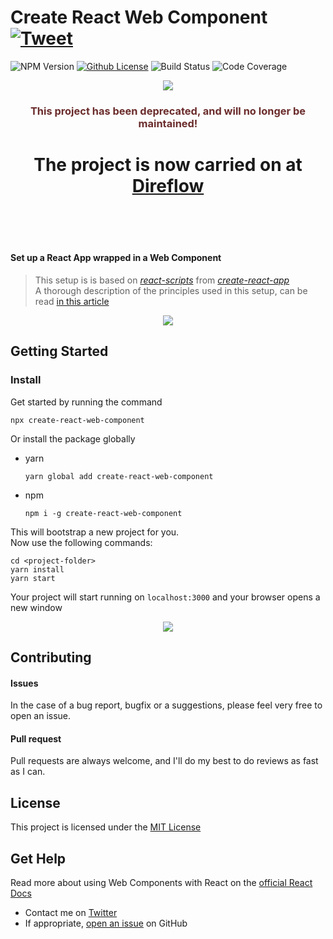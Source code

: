 # Create React Web Component [![Tweet](https://img.shields.io/twitter/url/http/shields.io.svg?style=social)](https://twitter.com/intent/tweet?text=Build%20Web%20Components%20using%20React&url=https://github.com/Silind/tslint-config-silind&hashtags=react,webcomponent,frontend)

![NPM Version](https://img.shields.io/npm/v/create-react-web-component.svg)
[![Github License](https://img.shields.io/github/license/Silind/create-react-web-component)](https://github.com/Silind-Software/create-react-web-component/blob/master/LICENSE)
![Build Status](https://github.com/Silind-Software/create-react-web-component/workflows/build/badge.svg)
![Code Coverage](https://img.shields.io/codecov/c/github/Silind-Software/create-react-web-component)

<p align="center">
  <img src="https://www.pe.com/wp-content/uploads/2018/01/rpe-bus-bestlaw-warning.jpg?w=544" />
</p>

<h3 style="text-align: center; color: #6b2c2c">This project has been deprecated, and will no longer be maintained!</h3>
<h1 style="text-align: center">The project is now carried on at <a href="https://github.com/Silind-Software/direflow">Direflow</a></h1>

<br />
<br />
<br />

#### Set up a React App wrapped in a Web Component
> This setup is is based on [*react-scripts*](https://www.npmjs.com/package/react-scripts) from [*create-react-app*](https://create-react-app.dev/docs/getting-started)  
> A thorough description of the principles used in this setup, can be read [in this article](https://itnext.io/react-and-web-components-3e0fca98a593)

<p align="center">
  <img src="https://silind-s3.s3.eu-west-2.amazonaws.com/create-react-web-component-demo/create-react-web-component-demo2.gif" />
</p>

## Getting Started

### Install
Get started by running the command
```console
npx create-react-web-component
```
Or install the package globally

- yarn
  ```console
  yarn global add create-react-web-component
  ```

- npm
  ```console
  npm i -g create-react-web-component
  ```

This will bootstrap a new project for you.  
Now use the following commands:
```console
cd <project-folder>
yarn install
yarn start
```
Your project will start running on `localhost:3000` and your browser opens a new window  

<p align="center">
<img src="https://silind-s3.s3.eu-west-2.amazonaws.com/create-react-web-component-demo/create-react-web-component.png" />
</p>

## Contributing

#### Issues
In the case of a bug report, bugfix or a suggestions, please feel very free to open an issue.

#### Pull request
Pull requests are always welcome, and I'll do my best to do reviews as fast as I can.

## License

This project is licensed under the [MIT License](https://github.com/Silind-Software/create-react-web-component/blob/master/LICENSE)

## Get Help
Read more about using Web Components with React on the [official React Docs](https://reactjs.org/docs/web-components.html)  

- Contact me on [Twitter](https://twitter.com/silindsoftware)
- If appropriate, [open an issue](https://github.com/Silind-Software/create-react-web-component/issues/new) on GitHub